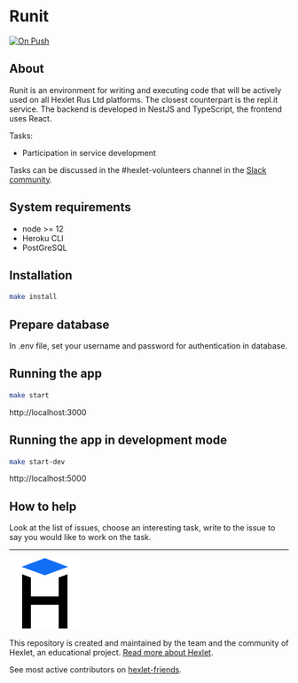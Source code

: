 # Runit

[![On Push](https://github.com/hexlet/hexlet-editor/workflows/On%20Push/badge.svg?branch=main)](https://github.com/hexlet/hexlet-editor/actions)

## About

Runit is an environment for writing and executing code that will be actively used on all Hexlet Rus Ltd platforms. The closest counterpart is the repl.it service. The backend is developed in NestJS and TypeScript, the frontend uses React.

Tasks:

* Participation in service development

Tasks can be discussed in the #hexlet-volunteers channel in the [Slack community](https://slack-ru.hexlet.io/).

## System requirements

* node >= 12
* Heroku CLI
* PostGreSQL

## Installation

```bash
make install
```

## Prepare database

In .env file, set your username and password for authentication in database.

## Running the app

```bash
make start
```
http://localhost:3000

## Running the app in development mode

```bash
make start-dev
```
http://localhost:5000

## How to help

Look at the list of issues, choose an interesting task, write to the issue to say you would like to work on the task.

---

[![Hexlet Rus Ltd logo](https://raw.githubusercontent.com/Hexlet/assets/master/images/hexlet_logo128.png)](https://hexlet.io/?utm_source=github&utm_medium=link&utm_campaign=hexlet-editor)

This repository is created and maintained by the team and the community of Hexlet, an educational project. [Read more about Hexlet](https://hexlet.io/?utm_source=github&utm_medium=link&utm_campaign=hexlet-editor).

See most active contributors on [hexlet-friends](https://friends.hexlet.io/).
